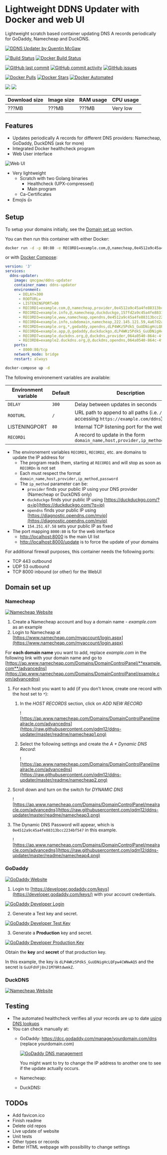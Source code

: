# Lightweight DDNS Updater with Docker and web UI

Lightweight scratch based container updating DNS A records periodically for GoDaddy, Namecheap and DuckDNS.

[![DDNS Updater by Quentin McGaw](https://github.com/qdm12/ddns-updater/raw/master/readme/title.png)](https://hub.docker/qmcgaw/ddns-updater)

[![Build Status](https://travis-ci.org/qdm12/ddns-updater.svg?branch=master)](https://travis-ci.org/qdm12/ddns-updater)
[![Docker Build Status](https://img.shields.io/docker/build/qmcgaw/ddns-updater.svg)](https://hub.docker.com/r/qmcgaw/ddns-updater)

[![GitHub last commit](https://img.shields.io/github/last-commit/qdm12/ddns-updater.svg)](https://github.com/qdm12/ddns-updater/issues)
[![GitHub commit activity](https://img.shields.io/github/commit-activity/y/qdm12/ddns-updater.svg)](https://github.com/qdm12/ddns-updater/issues)
[![GitHub issues](https://img.shields.io/github/issues/qdm12/ddns-updater.svg)](https://github.com/qdm12/ddns-updater/issues)

[![Docker Pulls](https://img.shields.io/docker/pulls/qmcgaw/ddns-updater.svg)](https://hub.docker.com/r/qmcgaw/ddns-updater)
[![Docker Stars](https://img.shields.io/docker/stars/qmcgaw/ddns-updater.svg)](https://hub.docker.com/r/qmcgaw/ddns-updater)
[![Docker Automated](https://img.shields.io/docker/automated/qmcgaw/ddns-updater.svg)](https://hub.docker.com/r/qmcgaw/ddns-updater)

[![](https://images.microbadger.com/badges/image/qmcgaw/ddns-updater.svg)](https://microbadger.com/images/qmcgaw/ddns-updater)
[![](https://images.microbadger.com/badges/version/qmcgaw/ddns-updater.svg)](https://microbadger.com/images/qmcgaw/ddns-updater)

| Download size | Image size | RAM usage | CPU usage |
| --- | --- | --- | --- |
| ???MB | ???MB | ???MB | Very low |

## Features

- Updates periodically A records for different DNS providers: Namecheap, GoDaddy, DuckDNS (ask for more)
- Integrated Docker healthcheck program
- Web User interface

![Web UI](https://raw.githubusercontent.com/qdm12/ddns-updater/master/readme/webui.png)

- Very lightweight
    - Scratch with two Golang binaries
        - Healthcheck (UPX-compressed)
        - Main program
    - Ca-Certificates
- Emojis :+1:

## Setup

To setup your domains initially, see the [Domain set up](#domain-set-up) section.

You can then run this container with either Docker:

```bash
docker run -d -p 80:80 -e RECORD1=example.com,@,namecheap,0e4512a9c45a4fe88313bcc2234bf547 qmcgaw/ddns-updater
```

or with [Docker Compose](https://raw.githubusercontent.com/qdm12/ddns-updater/master/docker-compose.yml):

```yml
version: '3'
services:
  ddns-updater:
    image: qmcgaw/ddns-updater
    container_name: ddns-updater
    environment:
      - DELAY=300
      - ROOTURL=
      - LISTENINGPORT=80
      - RECORD1=example.com,@,namecheap,provider,0e4512a9c45a4fe88313bcc2234bf547
      - RECORD2=example.info,@,namecheap,duckduckgo,157fd2a9c45a4fe88313bcc2234bfd58
      - RECORD3=example,www,namecheap,opendns,0e4512a9c45a4fe88313bcc2234bf547      
      - RECORD4=example.info,subdomain,namecheap,222.145.121.59,4a67d2a9c45a4fe88313bcc2234bfd62
      - RECORD5=example.org,*,godaddy,opendns,dLP4WKz5PdkS_GuUDNigHcLQFpw4CWNwAQ5:GuUFdVFj8nJ1M79RtdwmkZ
      - RECORD6=example.app,@,godaddy,duckduckgo,dLP4WKz5PdkS_GuUDNigHcLQFpw4CWNwAQ5:GuUFdVFj8nJ1M79RtdwmkZ
      - RECORD7=example.duckdns.org,@,duckdns,provider,064a0540-864c-4f0f-8bf5-23857452b0c1
      - RECORD8=example2.duckdns.org,@,duckdns,opendns,064a0540-864c-4f0f-8bf5-23857452b0c1
    ports:
      - 8000:80/tcp
    network_mode: bridge
    restart: always
```

```bash
docker-compose up -d
```

The following environement variables are available:

| Environment variable | Default | Description |
| --- | --- | --- |
| `DELAY` | `300` | Delay between updates in seconds |
| `ROOTURL` | `/` | URL path to append to all paths (i.e. `/ddns` for accessing `https://example.com/ddns`) |
| LISTENINGPORT | `80` | Internal TCP listening port for the web UI |
| `RECORDi` | | A record to update in the form `domain_name,host,provider,ip_method,password` |

- The environement variables `RECORD1`, `RECORD2`, etc. are domains to update the IP address for
    - The program reads them, starting at `RECORD1` and will stop as soon as `RECORDn` is not set
    - Each must respect the format `domain_name,host,provider,ip_method,password`
    - The `ip_method` parameter can be:
        - `provider` finds your public IP using your DNS provider (Namecheap or DuckDNS only)
        - `duckduckgo` finds your public IP using [https://duckduckgo.com/?q=ip](https://duckduckgo.com/?q=ip)
        - `opendns` finds your public IP using [https://diagnostic.opendns.com/myip](https://diagnostic.opendns.com/myip)
        - `154.251.67.58` sets your public IP as fixed
- The port mapping `8000:80` is for the web interface
    - [http://localhost:8000](http://localhost:8000) is the main UI list
    - [http://localhost:8000/update](http://localhost:8000/update) is to force the update of your domains

For additional firewall purposes, this container needs the following ports:
- TCP 443 outbound
- UDP 53 outbound
- TCP 8000 inbound (or other) for the WebUI

## Domain set up

### Namecheap

[![Namecheap Website](https://github.com/qdm12/ddns-updater/raw/master/readme/namecheap.png)](https://www.namecheap.com)

1. Create a Namecheap account and buy a domain name - *example.com* as an example
1. Login to Namecheap at [https://www.namecheap.com/myaccount/login.aspx](https://www.namecheap.com/myaccount/login.aspx)

For **each domain name** you want to add, replace *example.com* in the following link with your domain name and go to [https://ap.www.namecheap.com/Domains/DomainControlPanel/**example.com**/advancedns](https://ap.www.namecheap.com/Domains/DomainControlPanel/example.com/advancedns)

1. For each host you want to add (if you don't know, create one record with the host set to `*`):
    1. In the *HOST RECORDS* section, click on *ADD NEW RECORD*

        ![https://ap.www.namecheap.com/Domains/DomainControlPanel/mealracle.com/advancedns](https://raw.githubusercontent.com/qdm12/ddns-updater/master/readme/namecheap1.png)

    1. Select the following settings and create the *A + Dynamic DNS Record*:

        ![https://ap.www.namecheap.com/Domains/DomainControlPanel/mealracle.com/advancedns](https://raw.githubusercontent.com/qdm12/ddns-updater/master/readme/namecheap2.png)

1. Scroll down and turn on the switch for *DYNAMIC DNS*

    ![https://ap.www.namecheap.com/Domains/DomainControlPanel/mealracle.com/advancedns](https://raw.githubusercontent.com/qdm12/ddns-updater/master/readme/namecheap3.png)

1. The Dynamic DNS Password will appear, which is `0e4512a9c45a4fe88313bcc2234bf547` in this example.

    ![https://ap.www.namecheap.com/Domains/DomainControlPanel/mealracle.com/advancedns](https://raw.githubusercontent.com/qdm12/ddns-updater/master/readme/namecheap4.png)

### GoDaddy

[![GoDaddy Website](https://github.com/qdm12/ddns-updater/raw/master/readme/godaddy.png)](https://godaddy.com)

1. Login to [https://developer.godaddy.com/keys](https://developer.godaddy.com/keys/) with your account credentials.

[![GoDaddy Developer Login](https://github.com/qdm12/ddns-updater/raw/master/readme/godaddy1.gif)](https://developer.godaddy.com/keys)

2. Generate a Test key and secret.

[![GoDaddy Developer Test Key](https://github.com/qdm12/ddns-updater/raw/master/readme/godaddy2.gif)](https://developer.godaddy.com/keys)

3. Generate a **Production** key and secret.

[![GoDaddy Developer Production Key](https://github.com/qdm12/ddns-updater/raw/master/readme/godaddy3.gif)](https://developer.godaddy.com/keys)

Obtain the **key** and **secret** of that production key.

In this example, the key is `dLP4WKz5PdkS_GuUDNigHcLQFpw4CWNwAQ5` and the secret is `GuUFdVFj8nJ1M79RtdwmkZ`.

### DuckDNS

[![Namecheap Website](https://github.com/qdm12/ddns-updater/raw/master/readme/duckdns.png)](https://duckdns.org)

## Testing

- The automated healthcheck verifies all your records are up to date [using DNS lookups](https://github.com/qdm12/ddns-updater/master/healthcheck/main.go)
- You can check manually at:
  - GoDaddy: https://dcc.godaddy.com/manage/yourdomain.com/dns (replace yourdomain.com)

    [![GoDaddy DNS management](https://github.com/qdm12/ddns-updater/raw/master/readme/godaddydnsmanagement.png)](https://dcc.godaddy.com/manage/)

    You might want to try to change the IP address to another one to see if the update actually occurs.
  - Namecheap:
  - DuckDNS:

## TODOs

- Add favicon.ico
- Finish readme
- Delete old repos
- Live update of website
- Unit tests
- Other types or records
- Better HTML webpage with possibility to change settings